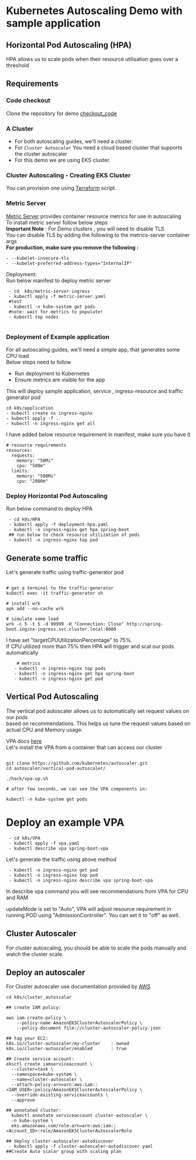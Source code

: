 # Kubernetes Autoscaling Demo with sample application

## Horizontal Pod Autoscaling (HPA)

HPA allows us to scale pods when their resource utilisation goes over a threshold <br/>

## Requirements

### Code checkout
Clone the repository for demo [checkout_code]("git@github.com:sameer1701/spring-boot-hello-world-example.git")

### A Cluster 

* For both autoscaling guides, we'll need a cluster. <br/>
* For `Cluster Autoscaler` You need a cloud based cluster that supports the cluster autoscaler <br/>
* For this demo we are using EKS cluster.

### Cluster Autoscaling - Creating EKS Cluster

You can provision one using [Terraform](https://github.com/sameer1701/terraform-mgmt/tree/master/EKS) script.

### Metric Server
[Metric Server](https://github.com/kubernetes-sigs/metrics-server) provides container resource metrics for use in autoscaling <br/>
To install metric server follow below steps<br/>
<b>Important Note</b> : For Demo clusters , you will need to disable TLS <br/>
You can disable TLS by adding the following to the metrics-server container args <br/>
<b>For production, make sure you remove the following :</b> <br/>
```
- --kubelet-insecure-tls
- --kubelet-preferred-address-types="InternalIP"
```

Deployment: <br/>
Run below manifest to deploy metric server

```
 - cd  k8s/metric-server-ingress
 - kubectl apply -f metric-server.yaml
 #test 
 - kubectl -n kube-system get pods
 #note: wait for metrics to populate!
 - kubectl top nodes
 
```
### Deployment of Example application
For all autoscaling guides, we'll need a simple app, that generates some CPU load <br/>
Below steps need to follow 
* Run deployment to Kubernetes
* Ensure metrics are visible for the app

This will deploy sample application, service , ingress-resource and traffic generator pod

```
cd k8s/application
- kubectl create ns ingress-nginx
- kubectl apply -f .
- kubectl -n ingress-nginx get all 
```

I have added below resource requirement in manifest, make sure you have it

```
# resource requirements
resources:
  requests:
    memory: "50Mi"
    cpu: "500m"
  limits:
    memory: "500Mi"
    cpu: "2000m"
```

### Deploy Horizontal Pod Autoscaling

Run below command to deploy HPA

```
 - cd k8s/HPA
 - kubectl apply -f deployment-hpa.yaml
 - kubectl -n ingress-nginx get hpa spring-boot
 ## run below to check resource utilization of pods
 - kubectl -n ingress-nginx top pod
```


## Generate some traffic

Let's generate traffic using traffic-generator pod

```

# get a terminal to the traffic-generator
kubectl exec -it traffic-generator sh

# install wrk
apk add --no-cache wrk

# simulate some load
wrk -c 5 -t 5 -d 99999 -H "Connection: Close" http://spring-boot.inginx-ingress.svc.cluster.local:8080

```

I have set "targetCPUUtilizationPercentage" to 75%.<br/>
If CPU utilized more than 75% then HPA will trigger and scal our pods automatically
```
    # metrics
   - kubectl -n ingress-nginx top pods
   - kubectl -n ingress-nginx get hpa spring-boot
   - kubectl -n ingress-nginx get pod

```

## Vertical Pod Autoscaling

The vertical pod autoscaler allows us to automatically set request values on our pods <br/>
based on recommendations.
This helps us tune the request values based on actual CPU and Memory usage.<br/>

VPA docs [here]("https://github.com/kubernetes/autoscaler/tree/master/vertical-pod-autoscaler#install-command") <br/>
Let's install the VPA from a container that can access our cluster

```

git clone https://github.com/kubernetes/autoscaler.git
cd autoscaler/vertical-pod-autoscaler/

./hack/vpa-up.sh

# after few seconds, we can see the VPA components in:

kubectl -n kube-system get pods
```
# Deploy an example VPA

```
 - cd k8s/VPA
 - kubectl apply -f vpa.yaml
 - kubectl describe vpa spring-boot-vpa

```

Let's generate the traffic using above method

```
 - kubectl -n ingress-nginx get pod
 - kubectl -n ingress-nginx top pod
 - kubectl -n ingress-nginx describe vpa spring-boot-vpa

```
In describe vpa command you will see recommendations from VPA for CPU and RAM

updateMode is set to "Auto", VPA will adjust resource requirement in running POD using "AdmissionController".
You can set it to "off" as well.

## Cluster Autoscaler

For cluster autoscaling, you should be able to scale the pods manually and watch the cluster scale. </br>


## Deploy an autoscaler
For Cluster autoscaler use documentation provided by [AWS]("https://docs.aws.amazon.com/eks/latest/userguide/autoscaling.html")
```
cd k8s/cluster_autoscalar

## create IAM policy:

aws iam create-policy \
    --policy-name AmazonEKSClusterAutoscalerPolicy \
    --policy-document file://cluster-autoscaler-policy.json

## tag your EC2:
k8s.io/cluster-autoscaler/my-cluster    : owned
k8s.io/cluster-autoscaler/enabled       : true

## Create service account:
eksctl create iamserviceaccount \
  --cluster=task \
  --namespace=kube-system \
  --name=cluster-autoscaler \
  --attach-policy-arn=arn:aws:iam::<IAM_USER>:policy/AmazonEKSClusterAutoscalerPolicy \
  --override-existing-serviceaccounts \
  --approve

## annotated cluster:
  kubectl annotate serviceaccount cluster-autoscaler \
  -n kube-system \
  eks.amazonaws.com/role-arn=arn:aws:iam::<Account_ID>:role/AmazonEKSClusterAutoscalerRole

## deploy cluster-autoscaler-autodiscover
 - kubectl apply -f cluster-autoscaler-autodiscover.yaml 
##Create Auto scalar group with scaling plan

```
